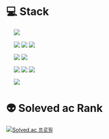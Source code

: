 

# 💻 Stack

&nbsp;&nbsp;&nbsp;&nbsp; <img src="https://img.shields.io/badge/java-007396?style=for-the-badge&logo=OpenJDK&logoColor=white">

&nbsp;&nbsp;&nbsp;&nbsp; <img src="https://img.shields.io/badge/Spring-6DB33F?style=for-the-badge&logo=Spring&logoColor=white"> <img src="https://img.shields.io/badge/Spring Security-6DB33F?style=for-the-badge&logo=springsecurity&logoColor=white"> <img src="https://img.shields.io/badge/JPA-34A853?style=for-the-badge&logo=Toggl&logoColor=white"> 

&nbsp;&nbsp;&nbsp;&nbsp; <img src="https://img.shields.io/badge/MySQL-4479A1?style=for-the-badge&logo=MySQL&logoColor=white">
<img src="https://img.shields.io/badge/redis-FF4438?style=for-the-badge&logo=redis&logoColor=white">

&nbsp;&nbsp;&nbsp;&nbsp; <img src="https://img.shields.io/badge/Git-F05032?style=for-the-badge&logo=Git&logoColor=white"> <img src="https://img.shields.io/badge/GitHub-181717?style=for-the-badge&logo=github&logoColor=white"> <img src="https://img.shields.io/badge/IntelliJ IDEA-000000?style=for-the-badge&logo=IntelliJ IDEA&logoColor=white"> 

&nbsp;&nbsp;&nbsp;&nbsp; <img src="https://img.shields.io/badge/amazonaws-232F3E?style=for-the-badge&logo=amazonaws&logoColor=white">

# 👽 Soleved ac Rank
[![Solved.ac
프로필](http://mazassumnida.wtf/api/v2/generate_badge?boj=chi6465618)](https://solved.ac/chi6465618)
